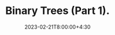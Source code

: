---
type: lecture
date: 2023-02-21T8:00:00+4:30
enddate: 2023-02-23T8:00:00+4:30
title: "Binary Trees (Part 1)." 
tldr: "Course Introduction and Logistics."
thumbnail: /static_files/presentations/introduction.jpeg
links:
    - url: /static_files/presentations/week7.pdf
      name: slides
---